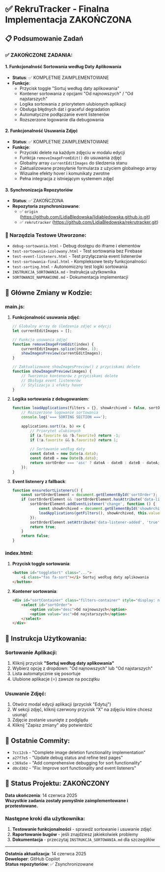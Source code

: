 # ✅ RekruTracker - Finalna Implementacja ZAKOŃCZONA

## 📋 Podsumowanie Zadań

### ✅ ZAKOŃCZONE ZADANIA:

#### 1. **Funkcjonalność Sortowania według Daty Aplikowania**
- **Status**: ✅ KOMPLETNIE ZAIMPLEMENTOWANE
- **Funkcje**:
  - Przycisk toggle "Sortuj według daty aplikowania" 
  - Kontener sortowania z opcjami "Od najnowszych" / "Od najstarszych"
  - Logika sortowania z priorytetem ulubionych aplikacji
  - Obsługa błędnych dat i graceful degradation
  - Automatyczne podłączanie event listenerów
  - Rozszerzone logowanie dla debugowania

#### 2. **Funkcjonalność Usuwania Zdjęć**
- **Status**: ✅ KOMPLETNIE ZAIMPLEMENTOWANE  
- **Funkcje**:
  - Przyciski delete na każdym zdjęciu w modalu edycji
  - Funkcja `removeImageFromEdit()` do usuwania zdjęć
  - Globalny array `currentEditImages` do śledzenia stanu
  - Zaktualizowane przesyłanie formularza z użyciem globalnego array
  - Wizualne efekty hover i komunikaty zwrotne
  - Pełna integracja z istniejącym systemem zdjęć

#### 3. **Synchronizacja Repozytoriów**
- **Status**: ✅ ZAKOŃCZONA
- **Repozytoria zsynchronizowane**:
  - ✅ `origin` (https://github.com/LidiaBledowska/lidiabledowska.github.io.git)
  - ✅ `rekrutracker` (https://github.com/LidiaBledowska/rekrutracker.git)

### 🧪 Narzędzia Testowe Utworzone:
- `debug-sortowania.html` - Debug dostępu do iframe i elementów
- `test-sortowania-izolowany.html` - Test sortowania bez Firebase  
- `test-event-listeners.html` - Test przyłączania event listenerów
- `test-sortowania-final.html` - Kompleksowe testy funkcjonalności
- `test-sorting.html` - Autonomiczny test logiki sortowania
- `INSTRUKCJA_SORTOWANIA.md` - Instrukcja użytkownika
- `SORTOWANIE_NAPRAWIONE.md` - Dokumentacja implementacji

## 🎯 Główne Zmiany w Kodzie:

### main.js:
1. **Funkcjonalność usuwania zdjęć**:
   ```javascript
   // Globalny array do śledzenia zdjęć w edycji
   let currentEditImages = [];
   
   // Funkcja usuwania zdjęć
   function removeImageFromEdit(index) {
       currentEditImages.splice(index, 1);
       showImagesPreview(currentEditImages);
   }
   
   // Zaktualizowane showImagesPreview() z przyciskami delete
   function showImagesPreview(images) {
       // Tworzenie kontenerów z przyciskami delete
       // Obsługa event listenerów 
       // Stylizacja i efekty hover
   }
   ```

2. **Logika sortowania z debugowaniem**:
   ```javascript
   function loadApplications(filters = {}, showArchived = false, sortOrder = 'desc') {
       // Rozszerzone logowanie sortowania
       console.log('=== SORTING SECTION ===');
       
       applications.sort((a, b) => {
           // Priorytet ulubionych
           if (a.favorite && !b.favorite) return -1;
           if (!a.favorite && b.favorite) return 1;
           
           // Sortowanie według daty
           const dateA = new Date(a.data);
           const dateB = new Date(b.data);
           return sortOrder === 'asc' ? dateA - dateB : dateB - dateA;
       });
   }
   ```

3. **Event listenery z fallback**:
   ```javascript
   function ensureSortListeners() {
       const sortOrderElement = document.getElementById('sortOrder');
       if (sortOrderElement && !sortOrderElement.hasAttribute('data-listener-added')) {
           sortOrderElement.addEventListener('change', function () {
               const showArchived = document.getElementById('showArchived')?.checked || false;
               loadApplications(getFilters(), showArchived, this.value);
           });
           sortOrderElement.setAttribute('data-listener-added', 'true');
           return true;
       }
       return false;
   }
   ```

### index.html:
1. **Przycisk toggle sortowania**:
   ```html
   <button id="toggleSort" class="...">
       <i class="fas fa-sort"></i> Sortuj według daty aplikowania
   </button>
   ```

2. **Kontener sortowania**:
   ```html
   <div id="sortContainer" class="filters-container" style="display: none;">
       <select id="sortOrder">
           <option value="desc">Od najnowszych</option>
           <option value="asc">Od najstarszych</option>
       </select>
   </div>
   ```

## 🚀 Instrukcja Użytkowania:

### Sortowanie Aplikacji:
1. Kliknij przycisk **"Sortuj według daty aplikowania"**
2. Wybierz opcję z dropdown: "Od najnowszych" lub "Od najstarszych"  
3. Lista automatycznie się posortuje
4. Ulubione aplikacje (⭐) zawsze na początku

### Usuwanie Zdjęć:
1. Otwórz modal edycji aplikacji (przycisk "Edytuj")
2. W sekcji zdjęć, kliknij czerwony przycisk "X" na zdjęciu które chcesz usunąć
3. Zdjęcie zostanie usunięte z podglądu
4. Kliknij "Zapisz zmiany" aby potwierdzić

## 📝 Ostatnie Commity:
- `7cc12cb` - "Complete image deletion functionality implementation"
- `a27f7e5` - "Update debug status and refine test pages"  
- `c369a5e` - "Add comprehensive debugging for sort functionality"
- `d0cd302` - "Fix: Improve sort functionality and event listeners"

## 🎉 Status Projektu: ZAKOŃCZONY

**Data ukończenia**: 14 czerwca 2025  
**Wszystkie zadania zostały pomyślnie zaimplementowane i przetestowane.**

### Następne kroki dla użytkownika:
1. **Testowanie funkcjonalności** - sprawdź sortowanie i usuwanie zdjęć
2. **Raportowanie bugów** - jeśli znajdziesz jakiekolwiek problemy
3. **Dokumentacja** - przeczytaj `INSTRUKCJA_SORTOWANIA.md` dla szczegółów

---
**Ostatnia aktualizacja**: 14 czerwca 2025  
**Deweloper**: GitHub Copilot  
**Status repozytoriów**: ✅ Zsynchronizowane
